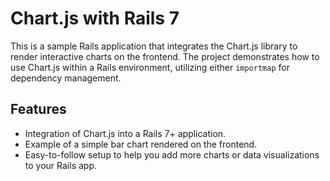 # Chart.js with Rails 7

This is a sample Rails application that integrates the Chart.js library to render interactive charts on the frontend. The project demonstrates how to use Chart.js within a Rails environment, utilizing either `importmap`  for dependency management.

## Features
- Integration of Chart.js into a Rails 7+ application.
- Example of a simple bar chart rendered on the frontend.
- Easy-to-follow setup to help you add more charts or data visualizations to your Rails app.
